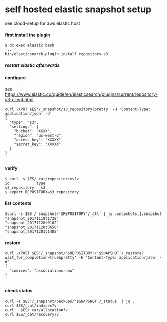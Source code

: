 # self hosted elastic snapshot setup

see cloud-setup for aws elastic host

#### first install the plugin

```
$ dc exec elastic bash
...
bin/elasticsearch-plugin install repository-s3
```
##### restart elastic afterwards


#### configure

see https://www.elastic.co/guide/en/elasticsearch/plugins/current/repository-s3-client.html
```
curl -XPUT $ES'/_snapshot/s3_repository?pretty' -H 'Content-Type: application/json' -d'
{
  "type": "s3",
  "settings": {
    "bucket": "XXXX",
    "region": "us-west-2",
    "access_key": "XXXXX",
    "secret_key": "XXXXX"
  }
}
'
```

#### verify
```
$ curl -s $ES/_cat/repositories?v
id            type
s3_repository   s3
$ export REPOSITORY=s3_repository
```


#### list contents

```
$curl -s $ES'/_snapshot/'$REPOSITORY'/_all' | jq .snapshots[].snapshot
"snapshot_20171119t1738"
"snapshot_20171128t0102"
"snapshot_20171128t0658"
"snapshot_20171201t1405"
```



#### restore

```
curl -XPOST $ES'/_snapshot/'$REPOSITORY'/'$SNAPSHOT'/_restore?wait_for_completion=true&pretty' -H 'Content-Type: application/json' -d'
{
  "indices": "associations-new"
}
'
```

#### check status
```
curl -s $ES'/_snapshot/backups/'$SNAPSHOT'/_status' | jq .
curl $ES/_cat/indices?v
curl   $ES/_cat/allocation?v
curl $ES/_cat/recovery?v
```
